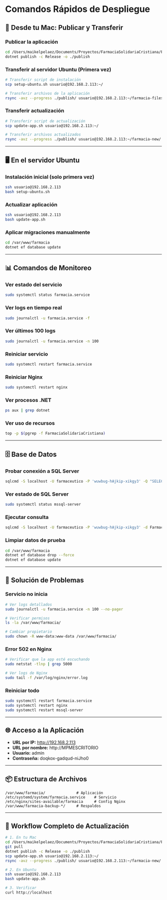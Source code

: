 # Comandos Rápidos de Despliegue

## 🚀 Desde tu Mac: Publicar y Transferir

### Publicar la aplicación
```bash
cd /Users/maikelpelaez/Documents/Proyectos/FarmaciaSolidariaCristiana/FarmaciaSolidariaCristiana
dotnet publish -c Release -o ./publish
```

### Transferir al servidor Ubuntu (Primera vez)
```bash
# Transferir script de instalación
scp setup-ubuntu.sh usuario@192.168.2.113:~/

# Transferir archivos de la aplicación
rsync -avz --progress ./publish/ usuario@192.168.2.113:~/farmacia-files/
```

### Transferir actualización
```bash
# Transferir script de actualización
scp update-app.sh usuario@192.168.2.113:~/

# Transferir archivos actualizados
rsync -avz --progress ./publish/ usuario@192.168.2.113:~/farmacia-new/
```

---

## 🖥️ En el servidor Ubuntu

### Instalación inicial (solo primera vez)
```bash
ssh usuario@192.168.2.113
bash setup-ubuntu.sh
```

### Actualizar aplicación
```bash
ssh usuario@192.168.2.113
bash update-app.sh
```

### Aplicar migraciones manualmente
```bash
cd /var/www/farmacia
dotnet ef database update
```

---

## 📊 Comandos de Monitoreo

### Ver estado del servicio
```bash
sudo systemctl status farmacia.service
```

### Ver logs en tiempo real
```bash
sudo journalctl -u farmacia.service -f
```

### Ver últimos 100 logs
```bash
sudo journalctl -u farmacia.service -n 100
```

### Reiniciar servicio
```bash
sudo systemctl restart farmacia.service
```

### Reiniciar Nginx
```bash
sudo systemctl restart nginx
```

### Ver procesos .NET
```bash
ps aux | grep dotnet
```

### Ver uso de recursos
```bash
top -p $(pgrep -f FarmaciaSolidariaCristiana)
```

---

## 🗄️ Base de Datos

### Probar conexión a SQL Server
```bash
sqlcmd -S localhost -U farmaceutico -P 'wuwbug-hAjkip-xikgy3' -Q "SELECT @@VERSION"
```

### Ver estado de SQL Server
```bash
sudo systemctl status mssql-server
```

### Ejecutar consulta
```bash
sqlcmd -S localhost -U farmaceutico -P 'wuwbug-hAjkip-xikgy3' -d FarmaciaDb -Q "SELECT COUNT(*) FROM Medicines"
```

### Limpiar datos de prueba
```bash
cd /var/www/farmacia
dotnet ef database drop --force
dotnet ef database update
```

---

## 🔧 Solución de Problemas

### Servicio no inicia
```bash
# Ver logs detallados
sudo journalctl -u farmacia.service -n 100 --no-pager

# Verificar permisos
ls -la /var/www/farmacia/

# Cambiar propietario
sudo chown -R www-data:www-data /var/www/farmacia/
```

### Error 502 en Nginx
```bash
# Verificar que la app esté escuchando
sudo netstat -tlnp | grep 5000

# Ver logs de Nginx
sudo tail -f /var/log/nginx/error.log
```

### Reiniciar todo
```bash
sudo systemctl restart farmacia.service
sudo systemctl restart nginx
sudo systemctl restart mssql-server
```

---

## 🌐 Acceso a la Aplicación

- **URL por IP:** http://192.168.2.113
- **URL por nombre:** http://MPMESCRITORIO
- **Usuario:** admin
- **Contraseña:** doqkox-gadqud-niJho0

---

## 📦 Estructura de Archivos

```
/var/www/farmacia/              # Aplicación
/etc/systemd/system/farmacia.service    # Servicio
/etc/nginx/sites-available/farmacia     # Config Nginx
/var/www/farmacia-backup-*/     # Respaldos
```

---

## 🔄 Workflow Completo de Actualización

```bash
# 1. En tu Mac
cd /Users/maikelpelaez/Documents/Proyectos/FarmaciaSolidariaCristiana/FarmaciaSolidariaCristiana
git pull
dotnet publish -c Release -o ./publish
scp update-app.sh usuario@192.168.2.113:~/
rsync -avz --progress ./publish/ usuario@192.168.2.113:~/farmacia-new/

# 2. En Ubuntu
ssh usuario@192.168.2.113
bash update-app.sh

# 3. Verificar
curl http://localhost
```
